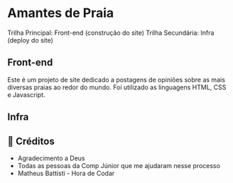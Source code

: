 # Amantes de Praia

Trilha Principal: Front-end (construção do site)
Trilha Secundária: Infra (deploy do site)

## Front-end

Este é um projeto de site dedicado a postagens de opiniões sobre as mais diversas praias ao redor do mundo.
Foi utilizado as linguagens HTML, CSS e Javascript.

## Infra



## 🎁 Créditos

* Agradecimento a Deus
* Todas as pessoas da Comp Júnior que me ajudaram nesse processo
* Matheus Battisti - Hora de Codar
